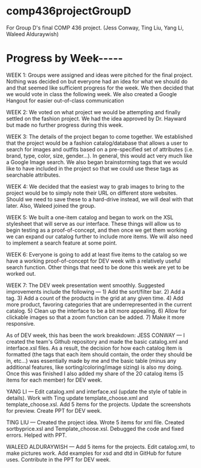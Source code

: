 # comp436projectGroupD
For Group D's final COMP 436 project. (Jess Conway, Ting Liu, Yang Li, Waleed Alduraywish)

<h1>Progress by Week-----</h1>

WEEK 1: Groups were assigned and ideas were pitched for the final project. Nothing was decided on but everyone had an idea for what we should do and that seemed like sufficient progress for the week. We then decided that we would vote in class the following week. We also created a Google Hangout for easier out-of-class communication

WEEK 2: We voted on what project we would be attempting and finally settled on the fashion project. We had the idea approved by Dr. Hayward but made no further progress during this week.

WEEK 3: The details of the project began to come together. We established that the project would be a fashion catalog/database that allows a user to search for images and outfits based on a pre-specified set of attributes (i.e. brand, type, color, size, gender...). In general, this would act very much like a Google Image search. We also began brainstorming tags that we would like to have included in the project so that we could use these tags as searchable attributes.

WEEK 4: We decided that the easiest way to grab images to bring to the project would be to simply note their URL on different store websites. Should we need to save these to a hard-drive instead, we will deal with that later. Also, Waleed joined the group.

WEEK 5: We built a one-item catalog and began to work on the XSL stylesheet that will serve as our interface. These things will allow us to begin testing as a proof-of-concept, and then once we get them working we can expand our catalog further to include more items. We will also need to implement a search feature at some point.

WEEK 6: Everyone is going to add at least five items to the catalog so we have a working proof-of-concept for DEV week with a relatively useful search function. Other things that need to be done this week are yet to be worked out.

WEEK 7: The DEV week presentation went smoothly. Suggested improvements include the following — 1) Add the sort/filter bar. 2) Add a <season> tag. 3) Add a count of the products in the grid at any given time. 4) Add more product, favoring categories that are underrepresented in the current catalog. 5) Clean up the interface to be a bit more appealing. 6) Allow for clickable images so that a zoom function can be added. 7) Make it more responsive.

As of DEV week, this has been the work breakdown:
JESS CONWAY — I created the team's Github repository and made the basic catalog.xml and interface.xsl files. As a result, the decision for how each catalog item is formatted (the tags that each item should contain, the order they should be in, etc...) was essentially made by me and the basic table (minus any additional features, like sorting/coloring/image sizing) is also my doing. Once this was finished I also added my share of the 20 catalog items (5 items for each member) for DEV week.

YANG LI — Edit catalog.xml and interface.xsl (update the style of table in details). Work with Ting update template_choose.xml and template_choose.xsl. Add 5 items for the projects. Update the screenshots for preview. Create PPT for DEV week.

TING LIU — Created the project idea. Wrote 5 items for xml file. Created sortbyprice.xsl and Template_choose.xsl. Debugged the code and fixed errors. Helped with PPT.

WALEED ALDURAYWISH — Add 5 items for the projects. Edit catalog.xml, to make pictures work. Add examples for xsd and dtd in GitHub for future uses. Contribute in the PPT for DEV week.
